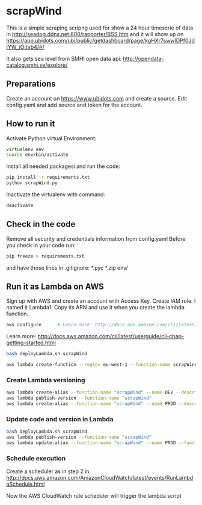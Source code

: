 # scrapWind
This is a simple scraping scripng used for show a 24 hour timeserie of data in http://seadog.ddns.net:800/rapporter/BSS.htm and it will show up on https://app.ubidots.com/ubi/public/getdashboard/page/kgHXr7swwIDPf0JdIYW_iOltvb4/#/ 

It also gets sea level from SMHI open data api: http://opendata-catalog.smhi.se/explore/ 

## Preparations ##
Create an account on https://www.ubidots.com and create a source. Edit config.yaml and add source and token for the account.

## How to run it ##
Activate Python virtual Environment: 
```bash
virtualenv env
source env/bin/activate
```

Install all needed packagesi and run the code:
```bash
pip install -r requirements.txt
python scrapWind.py
```
Inactivate the virtualenv with command:
```bash
deactivate
```
## Check in the code ##
Remove all security and credentials information from config.yaml
Before you check in your code run:
```bash
pip freeze > requirements.txt
```

and have those lines in .gitignore:
*.pyc
*.zip
env/

## Run it as Lambda on AWS ##
Sign up with AWS and create an account with Access Key.
Create IAM role. I named it Lambda1. Copy its ARN and use it when you create the lambda function.
```bash
aws configure      # Learn more: http://docs.aws.amazon.com/cli/latest/userguide/cli-chap-getting-started.html 
```
Learn more: http://docs.aws.amazon.com/cli/latest/userguide/cli-chap-getting-started.html 

```bash
bash deployLambda.sh scrapWind
```

```bash
aws lambda create-function --region eu-west-1 --function-name scrapWind --zip-file fileb:///home/ec2-user/Code/scrapWind/scrapWind.zip --role arn:aws:iam::510136466810:role/Lambda1 --handler  scrapWind.lambda_handler --runtime python2.7 --timeout 300
```

### Create Lambda versioning ###
```bash
aws lambda create-alias --function-name "scrapWind" --name DEV --description "DEV alias pointing to LATEST" --function-version "\$LATEST"
aws lambda publish-version --function-name "scrapWind"
aws lambda create-alias --function-name "scrapWind" --name PROD --description "PROD alias pointing to 1" --function-version 1
```

### Update code and version in Lambda ###
```bash
bash deployLambda.sh scrapWind
aws lambda publish-version --function-name "scrapWind"
aws lambda update-alias --function-name "scrapWind" --name PROD --function-version 2 # or what version you got from publish above
```

### Schedule execution
Create a scheduler as in step 2 in http://docs.aws.amazon.com/AmazonCloudWatch/latest/events/RunLambdaSchedule.html 

Now the AWS CloudWatch rule scheduler will trigger the lambda script 

